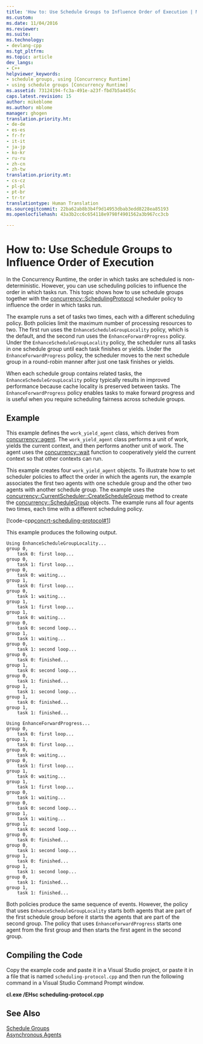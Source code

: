 ```yaml
---
title: 'How to: Use Schedule Groups to Influence Order of Execution | Microsoft Docs'
ms.custom: 
ms.date: 11/04/2016
ms.reviewer: 
ms.suite: 
ms.technology:
- devlang-cpp
ms.tgt_pltfrm: 
ms.topic: article
dev_langs:
- C++
helpviewer_keywords:
- schedule groups, using [Concurrency Runtime]
- using schedule groups [Concurrency Runtime]
ms.assetid: 73124194-fc3a-491e-a23f-fbd7b5a4455c
caps.latest.revision: 15
author: mikeblome
ms.author: mblome
manager: ghogen
translation.priority.ht:
- de-de
- es-es
- fr-fr
- it-it
- ja-jp
- ko-kr
- ru-ru
- zh-cn
- zh-tw
translation.priority.mt:
- cs-cz
- pl-pl
- pt-br
- tr-tr
translationtype: Human Translation
ms.sourcegitcommit: 22ba62ab8b3b4f9d14953dbab3edd8228ea85193
ms.openlocfilehash: 43a3b2cc6c654118e9798f4901562a3b967cc3cb

---
```

# How to: Use Schedule Groups to Influence Order of Execution
In the Concurrency Runtime, the order in which tasks are scheduled is non-deterministic. However, you can use scheduling policies to influence the order in which tasks run. This topic shows how to use schedule groups together with the [concurrency::SchedulingProtocol](reference/concurrency-namespace-enums.md#policyelementkey) scheduler policy to influence the order in which tasks run.  

  
 The example runs a set of tasks two times, each with a different scheduling policy. Both policies limit the maximum number of processing resources to two. The first run uses the `EnhanceScheduleGroupLocality` policy, which is the default, and the second run uses the `EnhanceForwardProgress` policy. Under the `EnhanceScheduleGroupLocality` policy, the scheduler runs all tasks in one schedule group until each task finishes or yields. Under the `EnhanceForwardProgress` policy, the scheduler moves to the next schedule group in a round-robin manner after just one task finishes or yields.  
  
 When each schedule group contains related tasks, the `EnhanceScheduleGroupLocality` policy typically results in improved performance because cache locality is preserved between tasks. The `EnhanceForwardProgress` policy enables tasks to make forward progress and is useful when you require scheduling fairness across schedule groups.  
  
## Example  
 This example defines the `work_yield_agent` class, which derives from [concurrency::agent](../../parallel/concrt/reference/agent-class.md). The `work_yield_agent` class performs a unit of work, yields the current context, and then performs another unit of work. The agent uses the [concurrency::wait](reference/concurrency-namespace-functions.md#wait) function to cooperatively yield the current context so that other contexts can run.  
  
 This example creates four `work_yield_agent` objects. To illustrate how to set scheduler policies to affect the order in which the agents run, the example associates the first two agents with one schedule group and the other two agents with another schedule group. The example uses the [concurrency::CurrentScheduler::CreateScheduleGroup](reference/currentscheduler-class.md#createschedulegroup) method to create the [concurrency::ScheduleGroup](../../parallel/concrt/reference/schedulegroup-class.md) objects. The example runs all four agents two times, each time with a different scheduling policy.  
  
 [!code-cpp[concrt-scheduling-protocol#1](../../parallel/concrt/codesnippet/cpp/how-to-use-schedule-groups-to-influence-order-of-execution_1.cpp)]  
  
 This example produces the following output.  
  
```Output  
Using EnhanceScheduleGroupLocality...  
group 0,
    task 0: first loop...  
group 0,
    task 1: first loop...  
group 0,
    task 0: waiting...  
group 1,
    task 0: first loop...  
group 0,
    task 1: waiting...  
group 1,
    task 1: first loop...  
group 1,
    task 0: waiting...  
group 0,
    task 0: second loop...  
group 1,
    task 1: waiting...  
group 0,
    task 1: second loop...  
group 0,
    task 0: finished...  
group 1,
    task 0: second loop...  
group 0,
    task 1: finished...  
group 1,
    task 1: second loop...  
group 1,
    task 0: finished...  
group 1,
    task 1: finished...  
 
Using EnhanceForwardProgress...  
group 0,
    task 0: first loop...  
group 1,
    task 0: first loop...  
group 0,
    task 0: waiting...  
group 0,
    task 1: first loop...  
group 1,
    task 0: waiting...  
group 1,
    task 1: first loop...  
group 0,
    task 1: waiting...  
group 0,
    task 0: second loop...  
group 1,
    task 1: waiting...  
group 1,
    task 0: second loop...  
group 0,
    task 0: finished...  
group 0,
    task 1: second loop...  
group 1,
    task 0: finished...  
group 1,
    task 1: second loop...  
group 0,
    task 1: finished...  
group 1,
    task 1: finished...  
```  
  
 Both policies produce the same sequence of events. However, the policy that uses `EnhanceScheduleGroupLocality` starts both agents that are part of the first schedule group before it starts the agents that are part of the second group. The policy that uses `EnhanceForwardProgress` starts one agent from the first group and then starts the first agent in the second group.  
  
## Compiling the Code  
 Copy the example code and paste it in a Visual Studio project, or paste it in a file that is named `scheduling-protocol.cpp` and then run the following command in a Visual Studio Command Prompt window.  
  
 **cl.exe /EHsc scheduling-protocol.cpp**  
  
## See Also  
 [Schedule Groups](../../parallel/concrt/schedule-groups.md)   
 [Asynchronous Agents](../../parallel/concrt/asynchronous-agents.md)




<!--HONumber=Jan17_HO2-->


